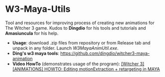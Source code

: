 # W3-Maya-Utils
Tool and resources for improving process of creating new animations for The Witcher 3 game. 
Kudos to **Dingdio** for his tools and tutorials and **Amasiuncula** for his help.

* **Usage**: download .zip files from repository or from Release tab and unpack in any folder. Launch *W3MayaAnimUtil.exe*.
* **Ding's w3 maya tools**: https://github.com/dingdio/witcher3-maya-animation
* **Video HowTo** (demonstrates usage of the program): [[Witcher 3][ANIMATIONS] HOWTO: Editing motionExtraction + retargeting in MAYA](https://www.youtube.com/watch?v=wQIS12TtoGE)
